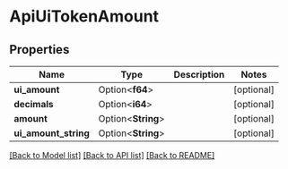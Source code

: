 # ApiUiTokenAmount

## Properties

Name | Type | Description | Notes
------------ | ------------- | ------------- | -------------
**ui_amount** | Option<**f64**> |  | [optional]
**decimals** | Option<**i64**> |  | [optional]
**amount** | Option<**String**> |  | [optional]
**ui_amount_string** | Option<**String**> |  | [optional]

[[Back to Model list]](../README.md#documentation-for-models) [[Back to API list]](../README.md#documentation-for-api-endpoints) [[Back to README]](../README.md)


